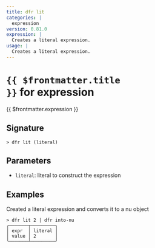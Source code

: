 ```yaml
---
title: dfr lit
categories: |
  expression
version: 0.81.0
expression: |
  Creates a literal expression.
usage: |
  Creates a literal expression.
---
```


# <code>{{ $frontmatter.title }}</code> for expression

<div class='command-title'>{{ $frontmatter.expression }}</div>

## Signature

```> dfr lit (literal)```

## Parameters

 -  `literal`: literal to construct the expression

## Examples

Created a literal expression and converts it to a nu object
```shell
> dfr lit 2 | dfr into-nu
╭───────┬─────────╮
│ expr  │ literal │
│ value │ 2       │
╰───────┴─────────╯
```
